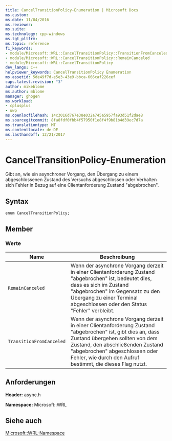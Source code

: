 ```yaml
---
title: CancelTransitionPolicy-Enumeration | Microsoft Docs
ms.custom: 
ms.date: 11/04/2016
ms.reviewer: 
ms.suite: 
ms.technology: cpp-windows
ms.tgt_pltfrm: 
ms.topic: reference
f1_keywords:
- module/Microsoft::WRL::CancelTransitionPolicy::TransitionFromCanceled
- module/Microsoft::WRL::CancelTransitionPolicy::RemainCanceled
- module/Microsoft::WRL::CancelTransitionPolicy
dev_langs: C++
helpviewer_keywords: CancelTransitionPolicy Enumeration
ms.assetid: 5de49f7d-e5e3-43e9-bbca-666caf226cef
caps.latest.revision: "3"
author: mikeblome
ms.author: mblome
manager: ghogen
ms.workload:
- cplusplus
- uwp
ms.openlocfilehash: 14c3016d767e38e032a745a5957fa93d51f2dae8
ms.sourcegitcommit: 8fa8fdf0fbb4f57950f1e8f4f9b81b4d39ec7d7a
ms.translationtype: MT
ms.contentlocale: de-DE
ms.lasthandoff: 12/21/2017
---
```

# <a name="canceltransitionpolicy-enumeration"></a>CancelTransitionPolicy-Enumeration
Gibt an, wie ein asynchroner Vorgang, den Übergang zu einem abgeschlossenen Zustand des Versuchs abgeschlossen oder Verhalten sich Fehler in Bezug auf eine Clientanforderung Zustand "abgebrochen".  
  
## <a name="syntax"></a>Syntax  
  
```  
enum CancelTransitionPolicy;  
```  
  
## <a name="members"></a>Member  
  
### <a name="values"></a>Werte  
  
|Name|Beschreibung|  
|----------|-----------------|  
|`RemainCanceled`|Wenn der asynchrone Vorgang derzeit in einer Clientanforderung Zustand "abgebrochen" ist, bedeutet dies, dass es sich im Zustand "abgebrochen" im Gegensatz zu den Übergang zu einer Terminal abgeschlossen oder den Status "Fehler" verbleibt.|  
|`TransitionFromCanceled`|Wenn der asynchrone Vorgang derzeit in einer Clientanforderung Zustand "abgebrochen" ist, gibt dies an, dass Zustand übergehen sollten von dem Zustand, den abschließenden Zustand "abgebrochen" abgeschlossen oder Fehler, wie durch den Aufruf bestimmt, die dieses Flag nutzt.|  
  
## <a name="requirements"></a>Anforderungen  
 **Header:** async.h  
  
 **Namespace:** Microsoft::WRL  
  
## <a name="see-also"></a>Siehe auch  
 [Microsoft::WRL-Namespace](../windows/microsoft-wrl-namespace.md)